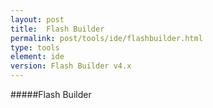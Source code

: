```yaml
---
layout: post
title:  Flash Builder
permalink: post/tools/ide/flashbuilder.html
type: tools
element: ide
version: Flash Builder v4.x
---
```


#####Flash Builder